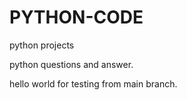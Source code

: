 # PYTHON-CODE
python projects

python questions and answer.

hello world for testing from main branch.
